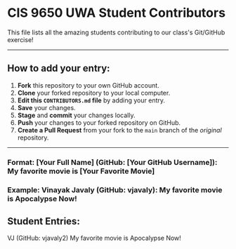 # CIS 9650 UWA Student Contributors

This file lists all the amazing students contributing to our class's Git/GitHub exercise!

---

## How to add your entry:

1.  **Fork** this repository to your own GitHub account.
2.  **Clone** your forked repository to your local computer.
3.  **Edit this `CONTRIBUTORS.md` file** by adding your entry.
4.  **Save** your changes.
5.  **Stage** and **commit** your changes locally.
6.  **Push** your changes to your forked repository on GitHub.
7.  **Create a Pull Request** from your fork to the `main` branch of the *original* repository.

---

### Format:  **[Your Full Name]** (GitHub: [Your GitHub Username]): My favorite movie is [Your Favorite Movie]
### Example:  **Vinayak Javaly** (GitHub: vjavaly): My favorite movie is Apocalypse Now!

## Student Entries:
<!-- Students: Add your entries below this line! -->
VJ (GitHub: vjavaly2) My favorite movie is Apocalypse Now!







